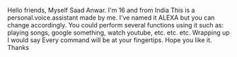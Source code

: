 Hello friends,
Myself Saad Anwar.
I'm 16 and from India
This is a personal.voice.assistant made by me.
I've named it ALEXA but you can change accordingly.
You could perform several functions using it such as: playing songs, google something, watch youtube, etc. etc. etc.
Wrapping up I would say Every command will be at your fingertips.
Hope you like it.
Thanks
